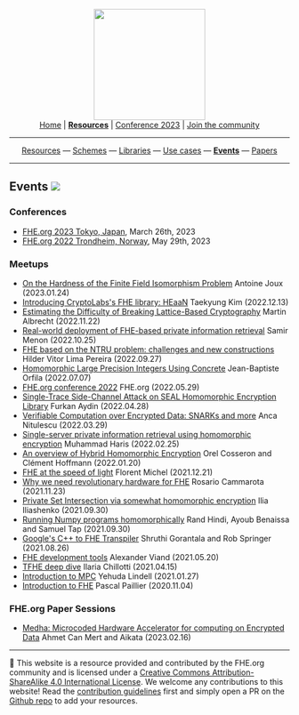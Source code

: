 <!-- Main header navigation -->
<p align="center">
  <img width="200" src="https://user-images.githubusercontent.com/5758427/180978488-db825482-5a58-4c7c-9589-c494a6f0be04.png"><br/>
  <a href="https://fhe-org.github.io">Home</a> | <a href="https://fhe-org.github.io/resources"><b>Resources</b></a> | <a href="https://fhe-org.github.io/conferences/conference-2023/home">Conference 2023</a> | <a href="https://fhe-org.github.io/community">Join the community</a>
</p>
<hr/>
<!-- /Main header navigation -->
<!-- Resource categories links -->
<p align="center">
  <a href="https://fhe-org.github.io/resources">Resources</a>
  —
  <a href="https://fhe-org.github.io/resources/schemes">Schemes</a>
  —
  <a href="https://fhe-org.github.io/resources/libraries">Libraries</a>
  —
  <a href="https://fhe-org.github.io/resources/use-cases">Use cases</a>
  —
  <a href="https://fhe-org.github.io/resources/events"><b>Events</b></a>
  —
  <a href="https://fhe-org.github.io/resources/papers">Papers</a>
</p>
<hr/>
<!-- /Resource categories links -->

## Events [<img src="https://img.shields.io/badge/Github-edit%20this%20page-lightgrey">](https://github.com/FHE-org/fhe-org.github.io/blob/main/resources/events.md)


### Conferences

- [FHE.org 2023 Tokyo, Japan](https://fhe.org/conferences/conference-2023/home), March 26th, 2023
- [FHE.org 2022 Trondheim, Norway](https://fhe.org/conferences/conference-2022/home), May 29th, 2023

### Meetups

- [On the Hardness of the Finite Field Isomorphism Problem](https://fhe-org.github.io/meetups/On_the_Hardness_of_the_Finite_Field_Isomorphism_Problem) 	Antoine Joux (2023.01.24)
- [Introducing CryptoLabs's FHE library: HEaaN](https://fhe-org.github.io/meetups/Introducing_the_HEaaN_library_by_CryptoLab) 	Taekyung Kim (2022.12.13)
- [Estimating the Difficulty of Breaking Lattice-Based Cryptography](https://fhe-org.github.io/meetups/Estimating_the_Difficulty_of_Breaking_Lattice_Based_Cryptography) 	Martin Albrecht (2022.11.22)
- [Real-world deployment of FHE-based private information retrieval](https://fhe-org.github.io/meetups/real_world_deployment_of_FHE_based_private_information_retrieval) 	Samir Menon (2022.10.25)
- [FHE based on the NTRU problem: challenges and new constructions](https://fhe-org.github.io/meetups/FHE_based_on_the_NTRU_problem) 	Hilder Vitor Lima Pereira (2022.09.27)
- [Homomorphic Large Precision Integers Using Concrete](https://fhe-org.github.io/meetups/homomorphic-Large-Precision-Integers-Using-Concrete) 	Jean-Baptiste Orfila (2022.07.07)
- [FHE.org conference 2022](https://fhe-org.github.io/conferences/conference-2022/resources) 	FHE.org (2022.05.29)
- [Single-Trace Side-Channel Attack on SEAL Homomorphic Encryption Library](https://fhe-org.github.io/meetups/single-trace-side-channel-attack-on-seal-homomorphic-encryption-library) 	Furkan Aydin (2022.04.28)
- [Verifiable Computation over Encrypted Data: SNARKs and more](https://fhe-org.github.io/conferences/conference-2022/resources) 	Anca Nitulescu (2022.03.29)
- [Single-server private information retrieval using homomorphic encryption](https://fhe-org.github.io/meetups/single-server-private-information-retrieval-using-homomorphic-encryption) 	Muhammad Haris (2022.02.25)
- [An overview of Hybrid Homomorphic Encryption](https://fhe-org.github.io/meetups/an-overview-of-hybrid-homomorphic-encryption) 	Orel Cosseron and Clément Hoffmann (2022.01.20)
- [FHE at the speed of light](https://fhe-org.github.io/meetups/fhe-at-the-speed-of-light) 	Florent Michel (2021.12.21)
- [Why we need revolutionary hardware for FHE](https://fhe-org.github.io/meetups/why-we-need-revolutionary-hardware-for-fhe) 	Rosario Cammarota (2021.11.23)
- [Private Set Intersection via somewhat homomorphic encryption](https://fhe-org.github.io/meetups/private-set-intersection-via-somewhat-homomorphic-encryption) 	Ilia Iliashenko (2021.09.30)
- [Running Numpy programs homomorphically](https://fhe-org.github.io/meetups/running-numpy-programs-homomorphically) 	Rand Hindi, Ayoub Benaissa and Samuel Tap (2021.09.30)
- [Google's C++ to FHE Transpiler](https://fhe-org.github.io/meetups/google-c++-to-fhe-transpiler) 	Shruthi Gorantala and Rob Springer (2021.08.26)
- [FHE development tools](https://fhe-org.github.io/meetups/fhe-development-tools) 	Alexander Viand (2021.05.20)
- [TFHE deep dive](https://fhe-org.github.io/meetups/tfhe-deep-dive) 	Ilaria Chillotti (2021.04.15)
- [Introduction to MPC](https://fhe-org.github.io/meetups/introduction-to-mpc) 	Yehuda Lindell (2021.01.27)
- [Introduction to FHE](https://fhe-org.github.io/meetups/introduction-to-fhe) 	Pascal Paillier (2020.11.04)

### FHE.org Paper Sessions

- [Medha: Microcoded Hardware Accelerator for computing on Encrypted Data](https://fhe-org.github.io/meetups/Medha_Microcoded_Hardware_Accelerator_for_computing_on_Encrypted_Data) 	Ahmet Can Mert and Aikata (2023.02.16)


<!--- Footer --->
<hr/>
💙 This website is a resource provided and contributed by the FHE.org community and is licensed under a <a rel="license" href="http://creativecommons.org/licenses/by-sa/4.0/">Creative Commons Attribution-ShareAlike 4.0 International License</a>. We welcome any contributions to this website! Read the <a href="https://fhe-org.github.io/contrib">contribution guidelines</a> first and simply open a PR on the <a href="https://github.com/fhe-org/fhe-org">Github repo</a> to add your resources.
